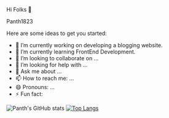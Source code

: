 Hi Folks 👋

Panth1823 

Here are some ideas to get you started:

- 🔭 I’m currently working on developing a blogging website.
- 🌱 I’m currently learning  FrontEnd Development.
- 👯 I’m looking to collaborate on ...
- 🤔 I’m looking for help with ...
- 💬 Ask me about ...
- 📫 How to reach me: ...
- 😄 Pronouns: ...
- ⚡ Fun fact: 

![Panth's GitHub stats](https://github-readme-stats.vercel.app/api?username=Panth1823&show_icons=true&theme=tokyonight) [![Top Langs](https://github-readme-stats.vercel.app/api/top-langs/?username=Panth1823&layout=compact&theme=tokyonight)](https://github.com/Panth1823/github-readme-stats)





